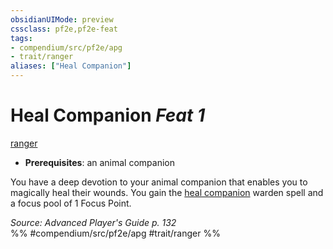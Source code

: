 ```yaml
---
obsidianUIMode: preview
cssclass: pf2e,pf2e-feat
tags:
- compendium/src/pf2e/apg
- trait/ranger
aliases: ["Heal Companion"]
---
```

# Heal Companion  *Feat 1*  
[ranger](Reference/Rules/Traits/ranger.md "Ranger Class Trait")  

- **Prerequisites**: an animal companion

You have a deep devotion to your animal companion that enables you to magically heal their wounds. You gain the [heal companion](Reference/Compendium/Spells/heal-companion-apg.md) warden spell and a focus pool of 1 Focus Point.

*Source: Advanced Player's Guide p. 132*  
%% #compendium/src/pf2e/apg #trait/ranger %%